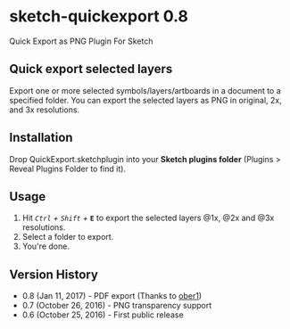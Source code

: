 # sketch-quickexport 0.8
Quick Export as PNG Plugin For Sketch

## Quick export selected layers

Export one or more selected symbols/layers/artboards in a document to a specified folder.
You can export the selected layers as PNG in original, 2x, and 3x resolutions.

## Installation

Drop QuickExport.sketchplugin into your **Sketch plugins folder** (Plugins > Reveal Plugins Folder to find it).

## Usage

1. Hit *`Ctrl` + `Shift` +* **`E`** to export the selected layers @1x, @2x and @3x resolutions.
2. Select a folder to export.
3. You're done.

## Version History
* 0.8 (Jan 11, 2017) - PDF export (Thanks to [ober1](https://github.com/ober01))
* 0.7 (October 26, 2016) - PNG transparency support
* 0.6 (October 25, 2016) - First public release
